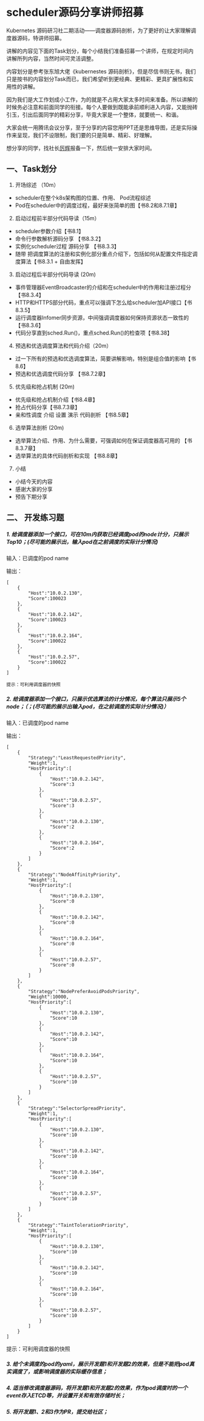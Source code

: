 # scheduler源码分享讲师招募

Kubernetes  源码研习社二期活动——调度器源码剖析，为了更好的让大家理解调度器源码，特讲师招募。

讲解的内容见下面的Task划分，每个小结我们准备招募一个讲师，在规定时间内讲解所列内容，当然时间可灵活调整。

内容划分是参考张东旭大佬《kubernestes 源码剖析》，但是尽信书则无书，我们只是按书的内容划分Task而已，我们希望听到更经典、更精彩、更具扩展性和实用性的讲解。

因为我们是大工作划成小工作，为的就是不占用大家太多时间来准备。所以讲解的时候务必注意和前面同学的衔接。每个人要做到既能承前顺利进入内容，又能抛砖引玉，引出后面同学的精彩分享，毕竟大家是一个整体，就要统一、和谐。

大家会统一用腾讯会议分享，至于分享的内容您用PPT还是思维导图，还是实际操作来呈现，我们不设限制，我们要的只是简单、精彩、好理解。

想分享的同学，找社长[厉辉](https://github.com/Miss-you)报备一下，然后统一安排大家时间。

## 一、Task划分
1. 开场综述 （10m）
- scheduler在整个k8s架构图的位置、作用、 Pod流程综述
- Pod在scheduler中的调度过程，最好来张简单的图【书8.2和8.7.1章】

2. 启动过程前半部分代码导读（15m）
- scheduler参数介绍【书8.1】
- 命令行参数解析源码分享 【书8.3.2】
- 实例化scheduler过程 源码分享 【书8.3.3】
- 随带 把调度算法的注册和实例化部分重点介绍下，包括如何从配置文件指定调度算法【书8.3.1 + 自由发挥】

3. 启动过程后半部分代码导读 (20m)
- 事件管理器EventBroadcaster的介绍和在scheduler中的作用和注册过程分【书8.3.4】
- HTTP和HTTPS部分代码，重点可以强调下怎么给scheduler加API接口【书8.3.5】
- 运行调度器Infomer同步资源，中间强调调度器如何保持资源状态一致性的【书8.3.6】
- 代码分享直到sched.Run()，重点sched.Run()的检查项【书8.38】

4. 预选和优选调度算法和代码介绍（20m）
- 过一下所有的预选和优选调度算法，简要讲解影响，特别是组合值的影响【书8.6】
-  预选和优选调度代码分享 【书8.7.2章】

5. 优先级和抢占机制 (20m)
- 优先级和抢占机制介绍【书8.4章】
- 抢占代码分享【书8.7.3章】
- 亲和性调度 介绍 设置 演示 代码剖析 【书8.5章】

6. 选举算法剖析 (20m)
- 选举算法介绍、作用、为什么需要，可强调如何在保证调度器高可用的 【书8.3.7章】
- 选举算法的具体代码剖析和实现 【书8.8章】

7. 小结
- 小结今天的内容
- 感谢大家的分享
- 预告下期分享

## 二、 开发练习题
##### 1. 给调度器添加一个接口，可在10m内获取已经调度pod的node计分，只展示Top10；(尽可能的展示出，输入pod在之前调度的实际计分情况)

输入：已调度的pod name

输出：

```
[
    {
        "Host":"10.0.2.130",
        "Score":100023
    },
    {
        "Host":"10.0.2.142",
        "Score":100023
    },
    {
        "Host":"10.0.2.164",
        "Score":100022
    },
    {
        "Host":"10.0.2.57",
        "Score":100022
    }
]
```

    提示：可利用调度器的快照

##### 2. 给调度器添加一个接口，只展示优选算法的计分情况，每个算法只展示5个node；（；(尽可能的展示出输入pod，在之前调度的实际计分情况)）

输入：已调度的pod name

输出：

```
[
    {
        "Strategy":"LeastRequestedPriority",
        "Weight":1,
        "HostPriority":[
            {
                "Host":"10.0.2.142",
                "Score":3
            },
            {
                "Host":"10.0.2.57",
                "Score":3
            },
            {
                "Host":"10.0.2.130",
                "Score":2
            },
            {
                "Host":"10.0.2.164",
                "Score":2
            }
        ]
    },
    {
        "Strategy":"NodeAffinityPriority",
        "Weight":1,
        "HostPriority":[
            {
                "Host":"10.0.2.130",
                "Score":0
            },
            {
                "Host":"10.0.2.142",
                "Score":0
            },
            {
                "Host":"10.0.2.164",
                "Score":0
            },
            {
                "Host":"10.0.2.57",
                "Score":0
            }
        ]
    },
    {
        "Strategy":"NodePreferAvoidPodsPriority",
        "Weight":10000,
        "HostPriority":[
            {
                "Host":"10.0.2.130",
                "Score":10
            },
            {
                "Host":"10.0.2.142",
                "Score":10
            },
            {
                "Host":"10.0.2.164",
                "Score":10
            },
            {
                "Host":"10.0.2.57",
                "Score":10
            }
        ]
    },
    {
        "Strategy":"SelectorSpreadPriority",
        "Weight":1,
        "HostPriority":[
            {
                "Host":"10.0.2.130",
                "Score":10
            },
            {
                "Host":"10.0.2.142",
                "Score":10
            },
            {
                "Host":"10.0.2.164",
                "Score":10
            },
            {
                "Host":"10.0.2.57",
                "Score":10
            }
        ]
    },
    {
        "Strategy":"TaintTolerationPriority",
        "Weight":1,
        "HostPriority":[
            {
                "Host":"10.0.2.130",
                "Score":10
            },
            {
                "Host":"10.0.2.142",
                "Score":10
            },
            {
                "Host":"10.0.2.164",
                "Score":10
            },
            {
                "Host":"10.0.2.57",
                "Score":10
            }
        ]
    }
]
```

提示：可利用调度器的快照

##### 3. 给个未调度的pod的yaml，展示开发题1和开发题2的效果，但是不能把pod真实调度了，或影响调度器的实际缓存信息；

##### 4. 适当修改调度器源码，将开发题1和开发题2的效果，作为pod调度时的一个event存入ETCD等，并设置开关和有效存储时长；

##### 5. 将开发题1、2和3作为PR，提交给社区；

